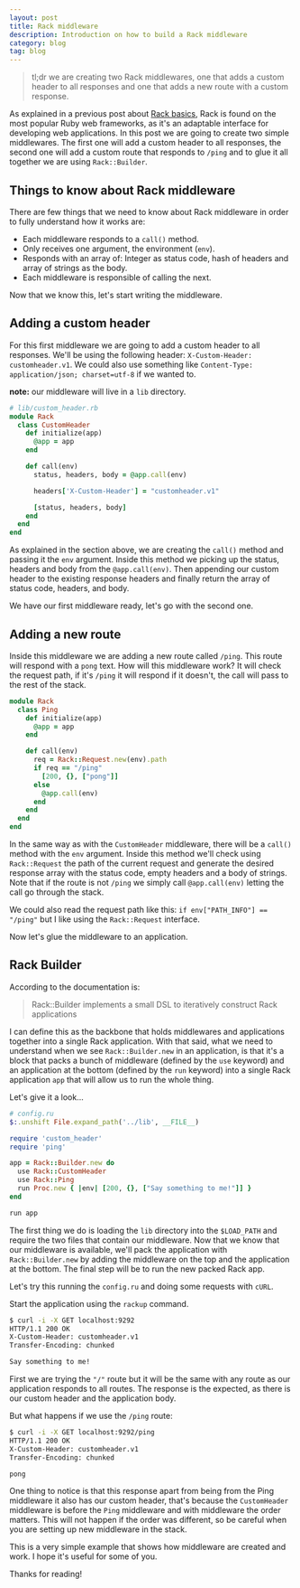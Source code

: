 ```yaml
---
layout: post
title: Rack middleware
description: Introduction on how to build a Rack middleware
category: blog
tag: blog
---
```


> tl;dr we are creating two Rack middlewares, one that adds a custom header to
> all responses and one that adds a new route with a custom response.

As explained in a previous post about [Rack basics][rack-basics], Rack is found
on the most popular Ruby web frameworks, as it's an adaptable interface for
developing web applications. In this post we are going to create two simple
middlewares. The first one will add a custom header to all responses, the second
one will add a custom route that responds to `/ping` and to glue it all together
we are using `Rack::Builder`.

## Things to know about Rack middleware

There are few things that we need to know about Rack middleware in order to
fully understand how it works are:

- Each middleware responds to a `call()` method.
- Only receives one argument, the environment (`env`).
- Responds with an array of: Integer as status code, hash of headers and array
  of strings as the body.
- Each middleware is responsible of calling the next.

Now that we know this, let's start writing the middleware.

## Adding a custom header

For this first middleware we are going to add a custom header to all responses.
We'll be using the following header: `X-Custom-Header: customheader.v1`. We
could also use something like `Content-Type: application/json; charset=utf-8` if
we wanted to.

**note:** our middleware will live in a `lib` directory.

```ruby
# lib/custom_header.rb
module Rack
  class CustomHeader
    def initialize(app)
      @app = app
    end

    def call(env)
      status, headers, body = @app.call(env)

      headers['X-Custom-Header'] = "customheader.v1"

      [status, headers, body]
    end
  end
end
```

As explained in the section above, we are creating the `call()` method and
passing it the `env` argument. Inside this method we picking up the status,
headers and body from the `@app.call(env)`. Then appending our custom header to
the existing response headers and finally return the array of status code,
headers, and body.

We have our first middleware ready, let's go with the second one.

## Adding a new route

Inside this middleware we are adding a new route called `/ping`. This route will
respond with a `pong` text. How will this middleware work? It will check the
request path, if it's `/ping` it will respond if it doesn't, the call will pass
to the rest of the stack.

```ruby
module Rack
  class Ping
    def initialize(app)
      @app = app
    end

    def call(env)
      req = Rack::Request.new(env).path
      if req == "/ping"
        [200, {}, ["pong"]]
      else
        @app.call(env)
      end
    end
  end
end
```

In the same way as with the `CustomHeader` middleware, there will be a `call()`
method with the `env` argument. Inside this method we'll check using
`Rack::Request` the path of the current request and generate the desired
response array with the status code, empty headers and a body of strings. Note
that if the route is not `/ping` we simply call `@app.call(env)` letting the
call go through the stack.

We could also read the request path like this: `if env["PATH_INFO"] == "/ping"`
but I like using the `Rack::Request` interface.

Now let's glue the middleware to an application.

## Rack Builder

According to the documentation is:

> Rack::Builder implements a small DSL to iteratively construct Rack
> applications

I can define this as the backbone that holds middlewares and applications
together into a single Rack application. With that said, what we need to
understand when we see `Rack::Builder.new` in an application, is that it's a
block that packs a bunch of middleware (defined by the `use` keyword) and an
application at the bottom (defined by the `run` keyword) into a single Rack
application `app` that will allow us to run the whole thing.

Let's give it a look...

```ruby
# config.ru
$:.unshift File.expand_path('../lib', __FILE__)

require 'custom_header'
require 'ping'

app = Rack::Builder.new do
  use Rack::CustomHeader
  use Rack::Ping
  run Proc.new { |env| [200, {}, ["Say something to me!"]] }
end

run app
```

The first thing we do is loading the `lib` directory into the `$LOAD_PATH` and
require the two files that contain our middleware. Now that we know that our
middleware is available, we'll pack the application with `Rack::Builder.new` by
adding the middleware on the top and the application at the bottom. The final
step will be to run the new packed Rack app.

Let's try this running the `config.ru` and doing some requests with `cURL`.

Start the application using the `rackup` command.

```bash
$ curl -i -X GET localhost:9292
HTTP/1.1 200 OK
X-Custom-Header: customheader.v1
Transfer-Encoding: chunked

Say something to me!
```

First we are trying the `"/"` route but it will be the same with any route as
our application responds to all routes. The response is the expected, as there
is our custom header and the application body.

But what happens if we use the `/ping` route:

```bash
$ curl -i -X GET localhost:9292/ping
HTTP/1.1 200 OK
X-Custom-Header: customheader.v1
Transfer-Encoding: chunked

pong
```

One thing to notice is that this response apart from being from the Ping
middleware it also has our custom header, that's because the `CustomHeader`
middleware is before the `Ping` middleware and with middleware the order
matters. This will not happen if the order was different, so be careful when
you are setting up new middleware in the stack.

This is a very simple example that shows how middleware are created and work. I
hope it's useful for some of you.

Thanks for reading!

[rack-basics]: http://albertogrespan.com/blog/rack-basics/

